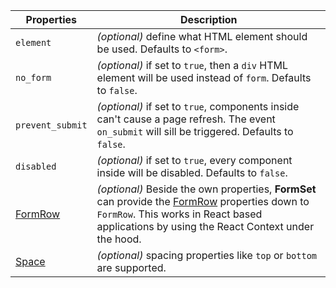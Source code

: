 | Properties                                           | Description                                                                                                                                                                                                                              |
| ---------------------------------------------------- | ---------------------------------------------------------------------------------------------------------------------------------------------------------------------------------------------------------------------------------------- |
| `element`                                            | _(optional)_ define what HTML element should be used. Defaults to `<form>`.                                                                                                                                                              |
| `no_form`                                            | _(optional)_ if set to `true`, then a `div` HTML element will be used instead of `form`. Defaults to `false`.                                                                                                                            |
| `prevent_submit`                                     | _(optional)_ if set to `true`, components inside can't cause a page refresh. The event `on_submit` will sill be triggered. Defaults to `false`.                                                                                          |
| `disabled`                                           | _(optional)_ if set to `true`, every component inside will be disabled. Defaults to `false`.                                                                                                                                             |
| [FormRow](/uilib/components/form-row#tab-properties) | _(optional)_ Beside the own properties, **FormSet** can provide the [FormRow](/uilib/components/form-row#tab-properties) properties down to `FormRow`. This works in React based applications by using the React Context under the hood. |
| [Space](/uilib/components/space#tab-properties)      | _(optional)_ spacing properties like `top` or `bottom` are supported.                                                                                                                                                                    |
